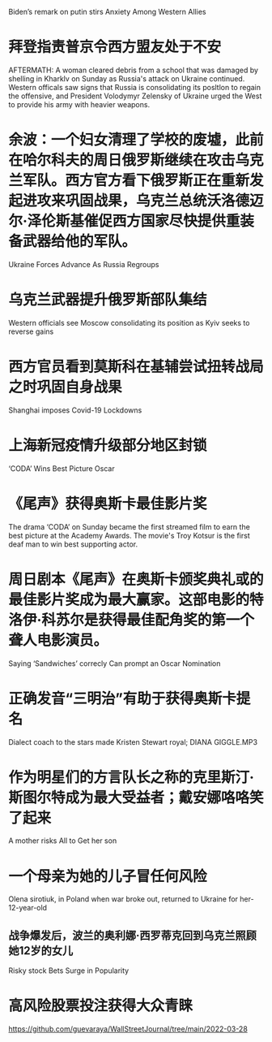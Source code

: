 [#]: subject: "华尔街日报简讯-2022-03-28"
[#]: via: "https://www.baogaoting.com/info/115637"
[#]: author: "https://www.baogaoting.com/info/115637"
[#]: collector: "guevaraya"
[#]: translator: "guevaraya "
[#]: reviewer: " "
[#]: publisher: " "
[#]: url: " "

Biden’s remark on putin stirs Anxiety Among Western Allies
# 拜登指责普京令西方盟友处于不安
AFTERMATH: A woman cleared debris from a school that was damaged by shelling in Kharklv on Sunday as Russia's attack on Ukraine continued. Western officals saw signs that Russia is consolidating its posltlon to regain the offensive, and President Volodymyr Zelensky of Ukraine urged the West to provide his army with heavier weapons.
# 余波：一个妇女清理了学校的废墟，此前在哈尔科夫的周日俄罗斯继续在攻击乌克兰军队。西方官方看下俄罗斯正在重新发起进攻来巩固战果，乌克兰总统沃洛德迈尔·泽伦斯基催促西方国家尽快提供重装备武器给他的军队。
Ukraine Forces Advance As Russia Regroups
# 乌克兰武器提升俄罗斯部队集结
Western officials see Moscow consolidating its position as Kyiv seeks to reverse gains
# 西方官员看到莫斯科在基辅尝试扭转战局之时巩固自身战果
Shanghai imposes Covid-19 Lockdowns
# 上海新冠疫情升级部分地区封锁
‘CODA’ Wins Best Picture Oscar
# 《尾声》获得奥斯卡最佳影片奖
The drama ‘CODA’ on Sunday became the first streamed film to earn the best picture at the Academy Awards. The movie's Troy Kotsur is the first deaf man to win best supporting actor.
# 周日剧本《尾声》在奥斯卡颁奖典礼或的最佳影片奖成为最大赢家。这部电影的特洛伊·科苏尔是获得最佳配角奖的第一个聋人电影演员。
Saying ‘Sandwiches’ correcly Can prompt an Oscar Nomination
# 正确发音“三明治”有助于获得奥斯卡提名
Dialect coach to the stars made Kristen Stewart royal; DIANA GIGGLE.MP3
# 作为明星们的方言队长之称的克里斯汀·斯图尔特成为最大受益者；戴安娜咯咯笑了起来
A mother risks All to Get her son
# 一个母亲为她的儿子冒任何风险
Olena sirotiuk, in Poland when war broke out, returned to Ukraine for her-12-year-old
## 战争爆发后，波兰的奥利娜·西罗蒂克回到乌克兰照顾她12岁的女儿
Risky stock Bets Surge in Popularity
# 高风险股票投注获得大众青睐

https://github.com/guevaraya/WallStreetJournal/tree/main/2022-03-28
